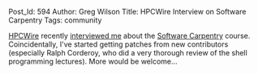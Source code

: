 Post_Id: 594
Author: Greg Wilson
Title: HPCWire Interview on Software Carpentry
Tags: community

<p><a href="http://www.hpcwire.com">HPCWire</a> recently <a href="http://www.hpcwire.com/hpc/771596.html">interviewed me</a> about the <a href="http://www.swc.scipy.org">Software Carpentry</a> course.  Coincidentally, I've started getting patches from new contributors (especially Ralph Corderoy, who did a very thorough review of the shell programming lectures).  More would be welcome...</p>
